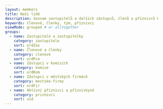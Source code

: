 ```yaml
---
layout: members
title: Naši lidé
description: Seznam zastupitelů a dalších zástupců, členů a příznivců Pirátské strany na Pardubicku. Chcete se přidat? Přijďte na sraz nebo nám dejte vědět.
keywords: členové, členky, tým, příznivci
viewMode: grouped # or alltogether
groups:
  - name: Zastupitelé a zastupitelky
    category: zastupitele
    sort: ordZas
  - name: Členové a členky
    category: clenove
    sort: ordPce
  - name: Zástupci v komisích
    category: komise
    sort: ordKom
  - name: Zástupci v městských firmách
    category: mestske-firmy
    sort: ordFir
  - name: Aktivní příznivci a příznivkyně
    category: priznivci
    sort: uid
---
```

